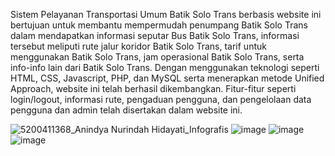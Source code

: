 Sistem Pelayanan Transportasi Umum Batik Solo Trans berbasis website ini bertujuan untuk membantu mempermudah penumpang Batik Solo Trans dalam mendapatkan informasi seputar Bus Batik Solo Trans, informasi tersebut meliputi rute jalur koridor Batik Solo Trans, tarif untuk menggunakan Batik Solo Trans, jam operasional Batik Solo Trans, serta info-info lain dari Batik Solo Trans.
Dengan menggunakan teknologi seperti HTML, CSS, Javascript, PHP, dan MySQL serta menerapkan metode Unified Approach, website ini telah berhasil dikembangkan. Fitur-fitur seperti login/logout, informasi rute, pengaduan pengguna, dan pengelolaan data pengguna dan admin telah disertakan dalam website ini. 


![5200411368_Anindya Nurindah Hidayati_Infografis](https://github.com/anindyanurindah/Website-Sistem-Pelayanan-Transportasi-Umum-Batik-Solo-Trans/assets/91649390/0fedd61d-670a-4ccf-9db0-f8f4d5f09d55)
![image](https://github.com/anindyanurindah/Website-Sistem-Pelayanan-Transportasi-Umum-Batik-Solo-Trans/assets/91649390/a7afd934-c4d2-47b3-b07d-9619a09895c5)
![image](https://github.com/anindyanurindah/Website-Sistem-Pelayanan-Transportasi-Umum-Batik-Solo-Trans/assets/91649390/7fd08a3e-db2a-4883-8c38-daf347bb8bfc)
![image](https://github.com/anindyanurindah/Website-Sistem-Pelayanan-Transportasi-Umum-Batik-Solo-Trans/assets/91649390/52adc646-ff64-4508-9747-b85c7fe4ff65)
